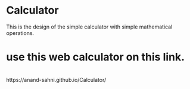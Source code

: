 # Calculator
This is the design of the simple calculator with simple mathematical operations.
<br/>
# use this web calculator on this link.
<br/>
https://anand-sahni.github.io/Calculator/

